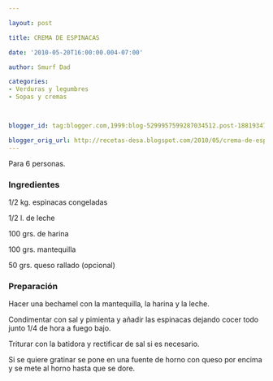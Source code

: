 ```yaml
---

layout: post

title: CREMA DE ESPINACAS

date: '2010-05-20T16:00:00.004-07:00'

author: Smurf Dad

categories:
- Verduras y legumbres
- Sopas y cremas



blogger_id: tag:blogger.com,1999:blog-5299957599287034512.post-1881934706618784044

blogger_orig_url: http://recetas-desa.blogspot.com/2010/05/crema-de-espinacas.html
---
```


Para 6 personas.

<h3>Ingredientes</h3>

1/2 kg. espinacas congeladas

1/2 l. de leche

100 grs. de harina

100 grs. mantequilla

50 grs. queso rallado (opcional)

<h3>Preparación</h3>

Hacer una bechamel con la mantequilla, la harina y la leche.

Condimentar con sal y pimienta y añadir las espinacas dejando cocer todo junto 1/4 de hora a fuego bajo.

Triturar con la batidora y rectificar de sal si es necesario.

Si se quiere gratinar se pone en una fuente de horno con queso por encima y se mete al horno hasta que se dore.

